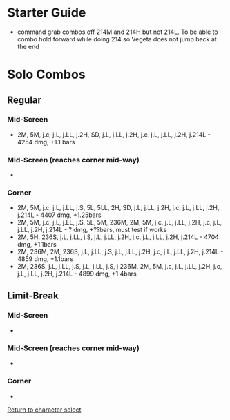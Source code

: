 # Starter Guide

- command grab combos off 214M and 214H but not 214L. To be able to combo hold forward while doing 214 so Vegeta does not jump back at the end

# Solo Combos  

## Regular

### Mid-Screen

- 2M, 5M, j.c, j.L, j.LL, j.2H, SD, j.L, j.LL, j.2H, j.c, j.L, j.LL, j.2H, j.214L - 4254 dmg, +1.1 bars

### Mid-Screen (reaches corner mid-way)

- 

### Corner

- 2M, 5M, j.c, j.L, j.LL, j.S, 5L, 5LL, 2H, SD, j.L, j.LL, j.2H, j.c, j.L, j.LL, j.2H, j.214L - 4407 dmg, +1.25bars
- 2M, 5M, j.c, j.L, j.LL, j.S, 5L, 5M, 236M, 2M, 5M, j.c, j.L, j.LL, j.2H, j.c, j.L, j.LL, j.2H, j.214L - ? dmg, +??bars, must test if works
- 2M, 5H, 236S, j.L, j.LL, j.S, j.L, j.LL, j.2H, j.c, j.L, j.LL, j.2H, j.214L - 4704 dmg, +1.1bars
- 2M, 236M, 2M, 236S, j.L, j.LL, j.S, j.L, j.LL, j.2H, j.c, j.L, j.LL, j.2H, j.214L - 4859 dmg, +1.1bars
- 2M, 236S, j.L, j.LL, j.S, j.L, j.LL, j.S, j.236M, 2M, 5M, j.c, j.L, j.LL, j.2H, j.c, j.L, j.LL, j.2H, j.214L - 4899 dmg, +1.4bars

## Limit-Break

### Mid-Screen

- 

### Mid-Screen (reaches corner mid-way)

- 

### Corner

- 


[Return to character select](./index.md)  